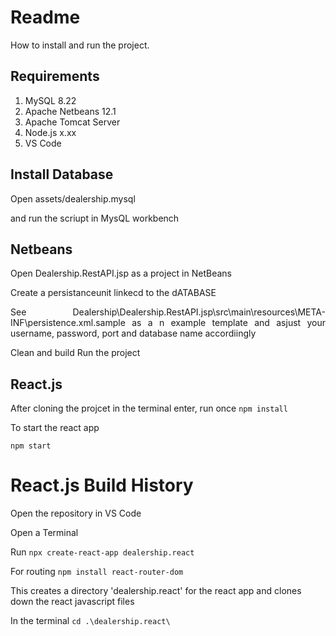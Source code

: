 # Readme 
How to install and run the project.

## Requirements

1. MySQL 8.22
2. Apache Netbeans 12.1
3. Apache Tomcat Server  
4. Node.js x.xx
5. VS Code

## Install Database

Open assets/dealership.mysql

and run the scriupt in MysQL workbench

## Netbeans

Open Dealership.RestAPI.jsp as a project in NetBeans

Create a persistanceunit linkecd to the dATABASE

<div style="text-align: justify">See Dealership\Dealership.RestAPI.jsp\src\main\resources\META-INF\persistence.xml.sample as a n example template and asjust your username, password, port and database name accordiingly</div>

Clean and build
Run the project

## React.js

After cloning the projcet in the terminal enter, run once
 `npm install`

 To start the react app

 `npm start`


# React.js Build History
Open the repository in VS Code

Open a Terminal 

Run `npx create-react-app dealership.react`

For routing
`npm install react-router-dom`

This creates a directory 'dealership.react' for the react app and clones down the react javascript files

In the terminal `cd .\dealership.react\`